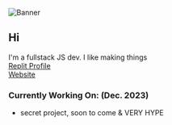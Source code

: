 ![Banner](https://user-images.githubusercontent.com/63563918/211040487-aaa4f210-5854-4e62-97af-572a2e386066.png)

## Hi
I'm a fullstack JS dev. I like making things  
[Replit Profile](https://replit.com/@CatR3kd)  
[Website](https://CatR3kd.repl.co)

### Currently Working On: (Dec. 2023)
- secret project, soon to come & VERY HYPE
